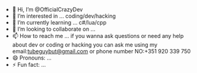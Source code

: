 - 👋 Hi, I’m @OfficialCrazyDev
- 👀 I’m interested in ... coding/dev/hacking
- 🌱 I’m currently learning ... c#/lua/cpp
- 💞️ I’m looking to collaborate on ...
- 📫 How to reach me ... if you wanna ask questions or need any help about dev or coding or hacking you can ask me using my email:tubeguybut@gmail.com or phone number NO:+351 920 339 750
- 😄 Pronouns: ...
- ⚡ Fun fact: ...

<!---
OfficialCrazyDev/OfficialCrazyDev is a ✨ special ✨ repository because its `README.md` (this file) appears on your GitHub profile.
You can click the Preview link to take a look at your changes.
--->
